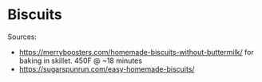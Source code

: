 Biscuits
============================
Sources:
- https://merryboosters.com/homemade-biscuits-without-buttermilk/ for baking in skillet. 450F @ ~18 minutes
- https://sugarspunrun.com/easy-homemade-biscuits/ 
